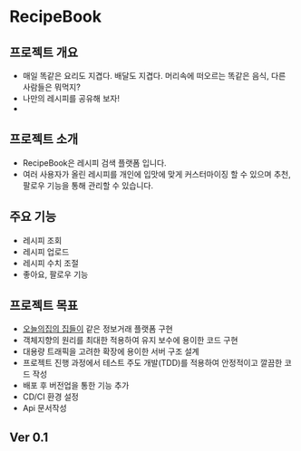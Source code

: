 # RecipeBook

## 프로젝트 개요
- 매일 똑같은 요리도 지겹다. 배달도 지겹다. 머리속에 떠오르는 똑같은 음식, 다른 사람들은 뭐먹지?
- 나만의 레시피를 공유해 보자!
- 
## 프로젝트 소개
- RecipeBook은 레시피 검색 플랫폼 입니다.
- 여러 사용자가 올린 레시피를 개인에 입맛에 맞게 커스터마이징 할 수 있으며 추천, 팔로우 기능을 통해 관리할 수 있습니다.

## 주요 기능
* 레시피 조회
* 레시피 업로드
* 레시피 수치 조절
* 좋아요, 팔로우 기능

##  프로젝트 목표
* [오늘의집의 집들이](https://ohou.se/projects?writer=self) 같은 정보거래 플랫폼 구현
* 객체지향의 원리를 최대한 적용하여 유지 보수에 용이한 코드 구현
* 대용량 트래픽을 고려한 확장에 용이한 서버 구조 설계
* 프로젝트 진행 과정에서 테스트 주도 개발(TDD)를 적용하여 안정적이고 깔끔한 코드 작성
* 배포 후 버전업을 통한 기능 추가
* CD/CI 환경 설정
* Api 문서작성

## Ver 0.1
